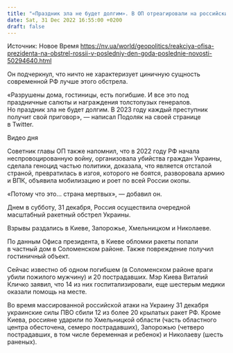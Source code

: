 ```yaml
---
title: "«Праздник зла не будет долгим». В ОП отреагировали на российский ракетный обстрел"
date: Sat, 31 Dec 2022 16:55:00 +0200
draft: false
---
```

Источник: Новое Время https://nv.ua/world/geopolitics/reakciya-ofisa-prezidenta-na-obstrel-rossii-v-posledniy-den-goda-poslednie-novosti-50294640.html


Он подчеркнул, что ничто не характеризует циничную сущность современной РФ лучше этого обстрела.

 «Разрушены дома, гостиницы, есть погибшие. И все это под праздничные салюты и награждения толстопузых генералов. Но праздник зла не будет долгим. В 2023 году каждый преступник получит свой приговор», — написал Подоляк на своей странице в Twitter.

 Видео дня   

 Советник главы ОП также напомнил, что в 2022 году РФ начала неспровоцированную войну, организовала убийства граждан Украины, сделала геноцид частью политики, доказала, что является отсталой страной, превратилась в изгоя, которого не боятся, разворовала армию и ВПК, объявила мобилизацию и роет по всей России окопы.

 «Потому что это… страна мертвых», — добавил он.

 Днем в субботу, 31 декабря, Россия осуществила очередной масштабный ракетный обстрел Украины.

 Взрывы раздались в Киеве, Запорожье, Хмельницком и Николаеве.

 По данным Офиса президента, в Киеве обломки ракеты попали в частный дом в Соломенском районе. Также повреждение получил гостиничный объект.

 Сейчас известно об одном погибшем (в Соломенском районе враги убили пожилого мужчину) и 20 пострадавших. Мэр Киева Виталий Кличко заявил, что 14 из них госпитализировали, еще шестерым медики оказали помощь на месте.

 Во время массированной российской атаки на Украину 31 декабря украинские силы ПВО сбили 12 из более 20 крылатых ракет РФ. Кроме Киева, россияне ударили по Хмельницкой области (часть областного центра обесточена, семеро пострадавших), Запорожью (четверо пострадавших, в том числе беременная и ребенок) и Николаеву (шесть раненых).
